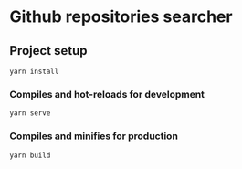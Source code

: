 # Github repositories searcher

## Project setup
```
yarn install
```

### Compiles and hot-reloads for development
```
yarn serve
```

### Compiles and minifies for production
```
yarn build
```
